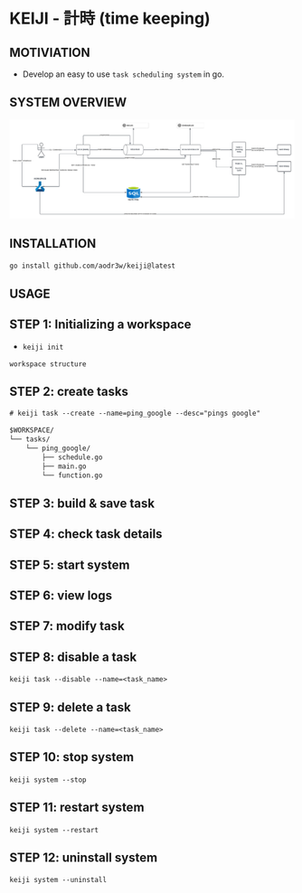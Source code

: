 # KEIJI - 計時 (time keeping)

## MOTIVIATION

- Develop an easy to use `task scheduling system` in go.


## SYSTEM OVERVIEW
![Keiji Scheduling System Overview](images/KEIJI-SCHEDULING-SYSTEM-OVERVIEW.png)


## INSTALLATION

`go install github.com/aodr3w/keiji@latest`

## USAGE

## STEP 1: Initializing a workspace

 - `keiji init`
 
```
workspace structure

```


## STEP 2: create tasks

```
# keiji task --create --name=ping_google --desc="pings google"

```

```
$WORKSPACE/
└── tasks/
    └── ping_google/
        ├── schedule.go
        ├── main.go
        └── function.go
```





## STEP 3: build & save task


## STEP 4: check task details


## STEP 5: start system


## STEP 6: view logs


## STEP 7: modify task


## STEP 8: disable a task

`keiji task --disable --name=<task_name>`

## STEP 9: delete a task
`keiji task --delete --name=<task_name>`

## STEP 10: stop system
`keiji system --stop`


## STEP 11: restart system
`keiji system --restart`


## STEP 12: uninstall system
`keiji system --uninstall`


